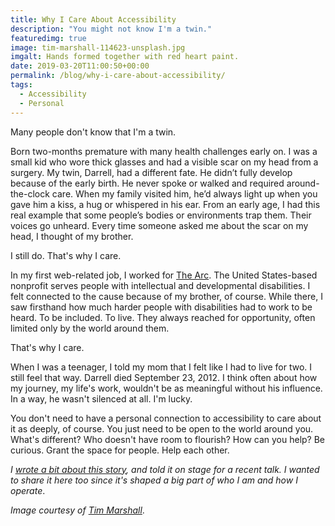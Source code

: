 ```yaml
---
title: Why I Care About Accessibility
description: "You might not know I'm a twin."
featuredimg: true
image: tim-marshall-114623-unsplash.jpg
imgalt: Hands formed together with red heart paint.
date: 2019-03-20T11:00:50+00:00
permalink: /blog/why-i-care-about-accessibility/
tags:
  - Accessibility
  - Personal
---
```


Many people don't know that I'm a twin.

Born two-months premature with many health challenges early on. I was a small kid who wore thick glasses and had a visible scar on my head from a surgery. My twin, Darrell, had a different fate. He didn’t fully develop because of the early birth. He never spoke or walked and required around-the-clock care. When my family visited him, he’d always light up when you gave him a kiss, a hug or whispered in his ear. From an early age, I had this real example that some people’s bodies or environments trap them. Their voices go unheard. Every time someone asked me about the scar on my head, I thought of my brother.

I still do. That's why I care.

In my first web-related job, I worked for [The Arc](https://www.thearc.org/). The United States-based nonprofit serves people with intellectual and developmental disabilities. I felt connected to the cause because of my brother, of course. While there, I saw firsthand how much harder people with disabilities had to work to be heard. To be included. To live. They always reached for opportunity, often limited only by the world around them.

That's why I care.

When I was a teenager, I told my mom that I felt like I had to live for two. I still feel that way. Darrell died September 23, 2012. I think often about how my journey, my life's work, wouldn't be as meaningful without his influence. In a way, he wasn't silenced at all. I'm lucky.

You don't need to have a personal connection to accessibility to care about it as deeply, of course. You just need to be open to the world around you. What's different? Who doesn't have room to flourish? How can you help? Be curious. Grant the space for people. Help each other.

_I_ [_wrote a bit about this story_](https://automattic.design/2019/02/03/inclusive-design-whose-opportunity-is-it/)_, and told it on stage for a recent talk. I wanted to share it here too since it's shaped a big part of who I am and how I operate_.

_Image courtesy of_ [_Tim Marshall_](https://unsplash.com/photos/cAtzHUz7Z8g).
